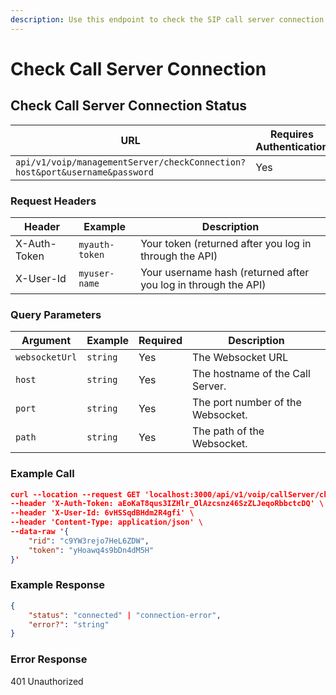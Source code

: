 ```yaml
---
description: Use this endpoint to check the SIP call server connection status.
---
```


# Check Call Server Connection

## Check Call Server Connection Status

| **URL**                                                                    | **Requires Authentication** | **HTTP Method** |
| -------------------------------------------------------------------------- | --------------------------- | --------------- |
| `api/v1/voip/managementServer/checkConnection?host&port&username&password` | Yes                         | GET             |

### Request Headers

| **Header**   | **Example**    | **Description**                                                |
| ------------ | -------------- | -------------------------------------------------------------- |
| X-Auth-Token | `myauth-token` | Your token (returned after you log in through the API)         |
| X-User-Id    | `myuser-name`  | Your username hash (returned after you log in through the API) |

### Query Parameters

| **Argument**   | **Example** | **Required** | **Description**                   |
| -------------- | ----------- | ------------ | --------------------------------- |
| `websocketUrl` | `string`    | Yes          | The Websocket URL                 |
| `host`         | `string`    | Yes          | The hostname of the Call Server.  |
| `port`         | `string`    | Yes          | The port number of the Websocket. |
| `path`         | `string`    | Yes          | The path of the Websocket.        |

### Example Call <a href="#example-result" id="example-result"></a>

```json
curl --location --request GET 'localhost:3000/api/v1/voip/callServer/checkConnection?websocketUrl=wss://omni-asterisk.dev.rocket.chat/ws' \
--header 'X-Auth-Token: aEoKaT8qus3IZHlr_OlAzcsnz46SzZLJeqoRbbctcDQ' \
--header 'X-User-Id: 6vHSSqdBHdm2R4gfi' \
--header 'Content-Type: application/json' \
--data-raw '{
    "rid": "c9YW3rejo7HeL6ZDW",
    "token": "yHoawq4s9bDn4dM5H"
}'
```

### Example Response <a href="#example-result" id="example-result"></a>

```json
{
	"status": "connected" | "connection-error",
	"error?": "string"
}
```

### Error Response

401 Unauthorized

